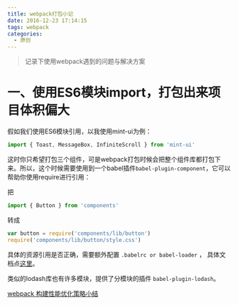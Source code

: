 ```yaml
---
title: webpack打包小记
date: 2016-12-23 17:14:15
tags: webpack
categories:
  - 原创
---
```


> 记录下使用webpack遇到的问题与解决方案

<!--more-->

# 一、使用ES6模块import，打包出来项目体积偏大

假如我们使用ES6模块引用，以我使用mint-ui为例：

```javascript
import { Toast, MessageBox, InfiniteScroll } from 'mint-ui'
```

这时你只希望打包三个组件，可是webpack打包时候会把整个组件库都打包下来。所以，这个时候需要使用到一个babel插件`babel-plugin-component`，它可以帮助你使用require进行引用：

把 
```javascript
import { Button } from 'components'
```
转成
```javascript
var button = require('components/lib/button')
require('components/lib/button/style.css')
```
具体的资源引用是否正确，需要额外配置 `.babelrc or babel-loader` ， 具体文档点[这里](https://www.npmjs.com/package/babel-plugin-component)。

类似的lodash库也有许多模块，提供了分模块的插件 `babel-plugin-lodash`。

[webpack 构建性能优化策略小结](https://segmentfault.com/a/1190000007891318)


